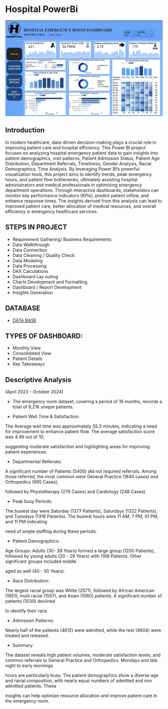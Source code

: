 # Hospital PowerBi
![](https://github.com/Arka-1998/Hospital_powerBi/blob/main/Screenshot%202025-04-03%20200258.png)

## Introduction
In modern healthcare, data-driven decision-making plays a crucial role in improving patient care and hospital efficiency. This Power BI project focuses on analyzing hospital emergency patient data to gain insights into patient demographics, visit patterns,  Patient Admission Status, Patient Age Distribution, Department Referrals, Timeliness, Gender Analysis, Racial Demographics, Time Analysis.
By leveraging Power BI’s powerful visualization tools, this project aims to identify trends, peak emergency hours, and patient flow bottlenecks, ultimately assisting hospital administrators and medical professionals in optimizing emergency department operations.
Through interactive dashboards, stakeholders can monitor key performance indicators (KPIs), predict patient inflow, and enhance response times. The insights derived from this analysis can lead to improved patient care, better allocation of medical resources, and overall efficiency in emergency healthcare services.

## STEPS IN PROJECT

- Requirement Gathering/ Business Requirements
- Data Walkthrough
- Data Connection
- Data Cleaning / Quality Check
- Data Modeling
- Data Processing
- DAX Calculations
- Dashboard Lay outing
- Charts Development and Formatting
- Dashboard / Report Development
- Insights Generation

## DATABASE
- [DATA BASE](https://github.com/Arka-1998/Hospital_powerBi/blob/main/Hospital%20ER_Data.csv)

## TYPES OF DASHBOARD:
- Monthly View
- Consolidated View
- Patient Details
- Key Takeaways

## Descriptive Analysis

(April 2023 - October 2024)


- The emergency room dataset, covering a period of 19 months, records a total of 9,216 unique patients.







- Patient Wait Time & Satisfaction:

The Average wait time was approximately 35.3 minutes, indicating a need for improvement to enhance patient flow. The average satisfaction score was 4.99 out of 10,

suggesting moderate satisfaction and highlighting areas for improving patient experiences.





- Departmental Referrals:

A significant number of Patients (5400) did not required referrals. Among those referred, the most common were General Practice (1840 cases) and Orthopedics (995 Cases),

followed by Physiotherapy (276 Cases) and Cardiology (248 Cases)





- Peak busy Periods:

The busiest day were Saturday (1377 Patients), Saturdays (1322 Patients), and Tuesdays (1318 Patients). The busiest hours were 11 AM, 7 PM, 01 PM, and 11 PM indicating

need of ample staffing during these periods.



- Patient Demographics:

Age Groups: Adults (30- 39 Years) formed a large group (1200 Patients), followed by young adults (20 - 29 Years) with 1188 Patients. Other significant groups included middle

aged as well (40 - 50 Years).





- Race Distribution:

The largest racial group was White (2571), followed by African American (1951), multi racial (1557), and Asian (1060) patients. A significant number of patients (1030) declined

to identify their race.





- Admission Patterns:

Nearly half of the patients (4612) were admitted, while the rest (4604) were treated and released.





- Summary:

The dataset reveals high patient volumes, moderate satisfaction levels, and common referrals to General Practice and Orthopedics. Mondays and late night to early mornings

hours are particularly busy. The patient demographics show a diverse age and racial composition, with nearly equal numbers of admitted and non admitted patients. These

insights can help optimize resource allocation and improve patient care in the emergency room.


